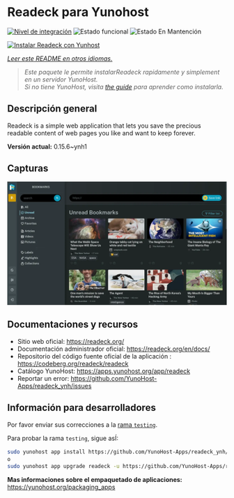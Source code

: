 <!--
Este archivo README esta generado automaticamente<https://github.com/YunoHost/apps/tree/master/tools/readme_generator>
No se debe editar a mano.
-->

# Readeck para Yunohost

[![Nivel de integración](https://dash.yunohost.org/integration/readeck.svg)](https://ci-apps.yunohost.org/ci/apps/readeck/) ![Estado funcional](https://ci-apps.yunohost.org/ci/badges/readeck.status.svg) ![Estado En Mantención](https://ci-apps.yunohost.org/ci/badges/readeck.maintain.svg)

[![Instalar Readeck con Yunhost](https://install-app.yunohost.org/install-with-yunohost.svg)](https://install-app.yunohost.org/?app=readeck)

*[Leer este README en otros idiomas.](./ALL_README.md)*

> *Este paquete le permite instalarReadeck rapidamente y simplement en un servidor YunoHost.*  
> *Si no tiene YunoHost, visita [the guide](https://yunohost.org/install) para aprender como instalarla.*

## Descripción general

Readeck is a simple web application that lets you save the precious readable content of web pages you like and want to keep forever.

**Versión actual:** 0.15.6~ynh1

## Capturas

![Captura de Readeck](./doc/screenshots/dark.webp)

## Documentaciones y recursos

- Sitio web oficial: <https://readeck.org/>
- Documentación administrador oficial: <https://readeck.org/en/docs/>
- Repositorio del código fuente oficial de la aplicación : <https://codeberg.org/readeck/readeck>
- Catálogo YunoHost: <https://apps.yunohost.org/app/readeck>
- Reportar un error: <https://github.com/YunoHost-Apps/readeck_ynh/issues>

## Información para desarrolladores

Por favor enviar sus correcciones a la [rama `testing`](https://github.com/YunoHost-Apps/readeck_ynh/tree/testing).

Para probar la rama `testing`, sigue asÍ:

```bash
sudo yunohost app install https://github.com/YunoHost-Apps/readeck_ynh/tree/testing --debug
o
sudo yunohost app upgrade readeck -u https://github.com/YunoHost-Apps/readeck_ynh/tree/testing --debug
```

**Mas informaciones sobre el empaquetado de aplicaciones:** <https://yunohost.org/packaging_apps>
